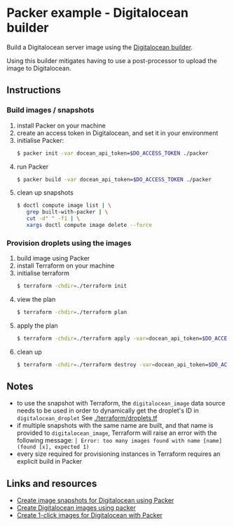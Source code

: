 # Packer example - Digitalocean builder

Build a Digitalocean server image using the [Digitalocean builder][external-do-builder].

Using this builder mitigates having to use a post-processor to upload the image to
Digitalocean.

## Instructions

### Build images / snapshots

1. install Packer on your machine
1. create an access token in Digitalocean, and set it in your environment
1. initialise Packer:
   ```bash
   $ packer init -var docean_api_token=$DO_ACCESS_TOKEN ./packer
   ```
1. run Packer
   ```bash
   $ packer build -var docean_api_token=$DO_ACCESS_TOKEN ./packer
   ```
1. clean up snapshots
   ```bash
   $ doctl compute image list | \
      grep built-with-packer | \
      cut -d" " -f1 | \
      xargs doctl compute image delete --force
   ```

### Provision droplets using the images

1. build image using Packer
1. install Terraform on your machine
1. initialise terraform
   ```bash
   $ terraform -chdir=./terraform init
   ```
1. view the plan
   ```bash
   $ terraform -chdir=./terraform plan
   ```
1. apply the plan
   ```bash
   $ terraform -chdir=./terraform apply -var=docean_api_token=$DO_ACCESS_TOKEN
   ```
1. clean up
   ```bash
   $ terraform -chdir=./terraform destroy -var=docean_api_token=$DO_ACCESS_TOKEN
   ```

## Notes

- to use the snapshot with Terraform, the `digitalocean_image` data source needs
  to be used in order to dynamically get the droplet's ID in
  `digitalocean_droplet`
  See [./terraform/droplets.tf](./terraform/droplets.tf)
- if multiple snapshots with the same name are built, and that name is provided
  to `digitalocean_image`, Terraform will raise an error with the following
  message: `│ Error: too many images found with name [name] (found [x], expected 1)`
- every size required for provisioning instances in Terraform requires an
  explicit build in Packer

## Links and resources

- [Create image snapshots for Digitalocean using Packer][external-do-create-snapshots]
- [Create Digitalocean images using packer][external-do-images-with-packer]
- [Create 1-click images for Digitalocean with Packer][external-do-1-click-images]

<!-- LINKS -->

[external-do-builder]: https://www.packer.io/plugins/builders/digitalocean "Digitalocean builder"
[external-do-create-snapshots]: https://www.digitalocean.com/community/tutorials/how-to-create-digitalocean-snapshots-using-packer-on-ubuntu-16-04 "Create Digitalocean snapshots"
[external-do-1-click-images]: https://www.digitalocean.com/blog/using-packer-to-create-a-1-click-nkn-image-on-digitalocean "1-click images on Digitalocean"
[external-do-images-with-packer]: https://dev.to/corpcubite/automating-building-images-with-packer-in-digitalocean-56ip "Packer for creating Digitalocean images"

